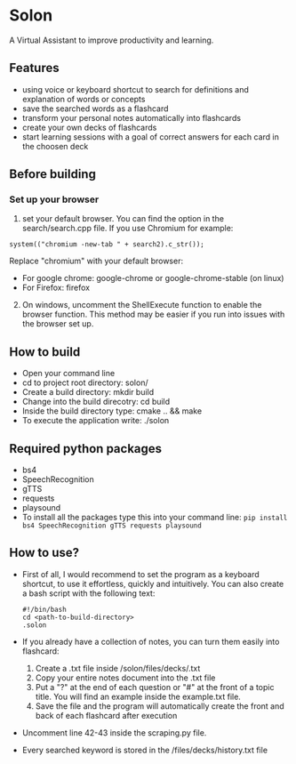 # Solon
A Virtual Assistant to improve productivity and learning.

## Features
- using voice or keyboard shortcut to search for definitions and explanation of words or concepts 
- save the searched words as a flashcard 
- transform your personal notes automatically into flashcards
- create your own decks of flashcards
- start learning sessions with a goal of correct answers for each card in the choosen deck



## Before building
### Set up your browser
1. set your default browser. You can find the option in the search/search.cpp file.
If you use Chromium for example:
```
system(("chromium -new-tab " + search2).c_str()); 
```
Replace "chromium" with your default browser:
* For google chrome: google-chrome or google-chrome-stable (on linux)
* For Firefox: firefox
2. On windows, uncomment the ShellExecute function to enable the browser function. This method may
be easier if you run into issues with the browser set up.

## How to build
- Open your command line
- cd to project root directory: solon/
- Create a build directory: mkdir build 
- Change into the build direcotry: cd build
- Inside the build directory type: cmake .. && make
- To execute the application write: ./solon


## Required python packages
- bs4
- SpeechRecognition
- gTTS
- requests
- playsound
- To install all the packages type this into your command line: ```pip install bs4 SpeechRecognition gTTS requests playsound ```

## How to use?
- First of all, I would recommend to set the program as a keyboard shortcut, to use it effortless, quickly and intuitively.
  You can also create a bash script with the following text:
  ```
  #!/bin/bash
  cd <path-to-build-directory>
  .solon
  ```
- If you already have a collection of notes, you can turn them easily into flashcard:
    1. Create a .txt file inside /solon/files/decks/<your-filename>.txt
    2. Copy your entire notes document into the .txt file
    3. Put a "?" at the end of each question or "#" at the front of a topic title. You will find an example inside the example.txt file.
    4. Save the file and the program will automatically create the front and back of each flashcard after execution
 
 - Uncomment line 42-43 inside the scraping.py file.
 - Every searched keyword is stored in the /files/decks/history.txt file
